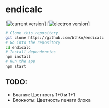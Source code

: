 # endicalc
[![current version](https://img.shields.io/github/package-json/v/bthkn/endicalc)]
[![electron version](https://img.shields.io/github/package-json/dependency-version/bthkn/endicalc/dev/electron)]

```bash
# Clone this repository
git clone https://github.com/bthkn/endicalc
# Go into the repository
cd endicalc
# Install dependencies
npm install
# Run the app
npm start
```

## TODO:
- Бланки: Цветность 1+0 и 1+1
- Блокноты: Цветность печати блока